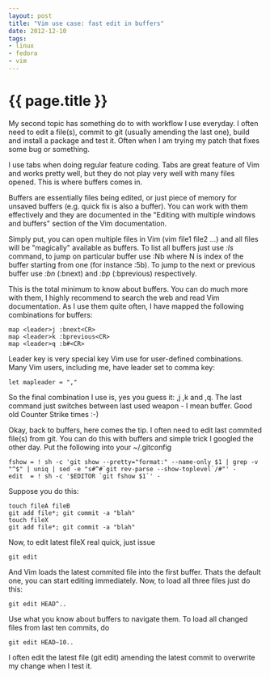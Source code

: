```yaml
---
layout: post
title: "Vim use case: fast edit in buffers"
date: 2012-12-10
tags:
- linux
- fedora
- vim
---
```

{{ page.title }}
================

My second topic has something do to with workflow I use everyday. I often need
to edit a file(s), commit to git (usually amending the last one), build and
install a package and test it. Often when I am trying my patch that fixes some
bug or something.

I use tabs when doing regular feature coding. Tabs are great feature of Vim
and works pretty well, but they do not play very well with many files opened.
This is where buffers comes in.

Buffers are essentially files being edited, or just piece of memory for
unsaved buffers (e.g. quick fix is also a buffer). You can work with them
effectively and they are documented in the "Editing with multiple windows and
buffers" section of the Vim documentation.

Simply put, you can open multiple files in Vim (vim file1 file2 ...) and all
files will be "magically" available as buffers. To list all buffers just use
_:ls_ command, to jump on particular buffer use :Nb where N is index of the
buffer starting from one (for instance :5b). To jump to the next or previous
buffer use _:bn_ (:bnext) and _:bp_ (:bprevious) respectively.

This is the total minimum to know about buffers. You can do much more with
them, I highly recommend to search the web and read Vim documentation. As I
use them quite often, I have mapped the following combinations for buffers:  

    map <leader>j :bnext<CR>
    map <leader>k :bprevious<CR>
    map <leader>q :b#<CR>

Leader key is very special key Vim use for user-defined combinations. Many
Vim users, including me, have leader set to comma key:

    let mapleader = ","

So the final combination I use is, yes you guess it: ,j ,k and ,q. The last
command just switches between last used weapon - I mean buffer. Good old
Counter Strike times :-)

Okay, back to buffers, here comes the tip. I often need to edit last commited
file(s) from git. You can do this with buffers and simple trick I googled the
other day. Put the following into your ~/.gitconfig

    fshow = ! sh -c 'git show --pretty="format:" --name-only $1 | grep -v "^$" | uniq | sed -e "s#^#`git rev-parse --show-toplevel`/#"' -
    edit  = ! sh -c '$EDITOR `git fshow $1`' -

Suppose you do this:

    touch fileA fileB
    git add file*; git commit -a "blah"
    touch fileX
    git add file*; git commit -a "blah"

Now, to edit latest fileX real quick, just issue

    git edit

And Vim loads the latest commited file into the first buffer. Thats the
default one, you can start editing immediately. Now, to load all three files
just do this:

    git edit HEAD^..

Use what you know about buffers to navigate them. To load all changed files
from last ten commits, do

    git edit HEAD~10..

I often edit the latest file (git edit) amending the latest commit to
overwrite my change when I test it.
